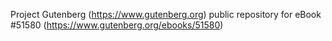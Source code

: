 Project Gutenberg (https://www.gutenberg.org) public repository for eBook #51580 (https://www.gutenberg.org/ebooks/51580)
